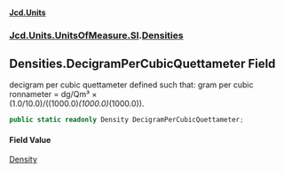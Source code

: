 #### [Jcd.Units](index.md 'index')
### [Jcd.Units.UnitsOfMeasure.SI](Jcd.Units.UnitsOfMeasure.SI.md 'Jcd.Units.UnitsOfMeasure.SI').[Densities](Densities.md 'Jcd.Units.UnitsOfMeasure.SI.Densities')

## Densities.DecigramPerCubicQuettameter Field

decigram per cubic quettameter defined such that: gram per cubic ronnameter = dg/Qm³ ×  
(1.0/10.0)/((1000.0)*(1000.0)*(1000.0)).

```csharp
public static readonly Density DecigramPerCubicQuettameter;
```

#### Field Value
[Density](Density.md 'Jcd.Units.UnitTypes.Density')